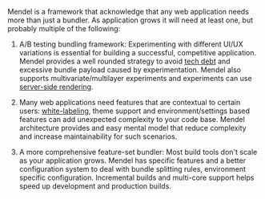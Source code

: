 
Mendel is a framework that acknowledge that any web application needs more than just a bundler. As application grows it will need at least one, but probably multiple of the following:

  1. A/B testing bundling framework: Experimenting with different UI/UX variations is essential for building a successful, competitive application. Mendel provides a well rounded strategy to avoid [tech debt](1) and excessive bundle payload caused by experimentation. Mendel also supports multivariate/multilayer experiments and experiments can use [server-side rendering](2).

  2. Many web applications need features that are contextual to certain users: [white-labeling](3), theme support and environment/settings based features can add unexpected complexity to your code base. Mendel architecture provides and easy mental model that reduce complexity and increase maintainability for such scenarios.

  3. A more comprehensive feature-set bundler: Most build tools don't scale as your application grows. Mendel has specific features and a better configuration system to deal with bundle splitting rules, environment specific configuration. Incremental builds and multi-core support helps speed up development and production builds.


